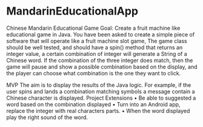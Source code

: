 # MandarinEducationalApp
Chinese Mandarin Educational Game
Goal: Create a fruit machine like educational game in Java.
You have been asked to create a simple piece of software that will operate like a fruit machine slot game,
The game class should be well tested, and should have a spin() method that returns an integer value, a certain combination of integer will generate a String of a Chinese word.
If the combination of the three integer does match, then the game will pause and show a possible combination based on the display, and the player can choose what combination is the one they want to click.

MVP
The aim is to display the results of the Java logic. For example, if the user spins and lands a combination matching symbols a message contain a Chinese character is displayed.
Project Extensions
•	Be able to suggested a word based on the combination displayed
•	Turn into an Android app, replace the integer with real characters parts.
•	When the word displayed play the right sound of the word.
